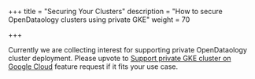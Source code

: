 +++
title = "Securing Your Clusters"
description = "How to secure OpenDataology clusters using private GKE"
weight = 70
                    
+++

Currently we are collecting interest for supporting private OpenDataology cluster deployment. Please upvote to [Support private GKE cluster on Google Cloud](https://github.com/OpenDataology/gcp-blueprints/issues/267) feature request if it fits your use case. 
